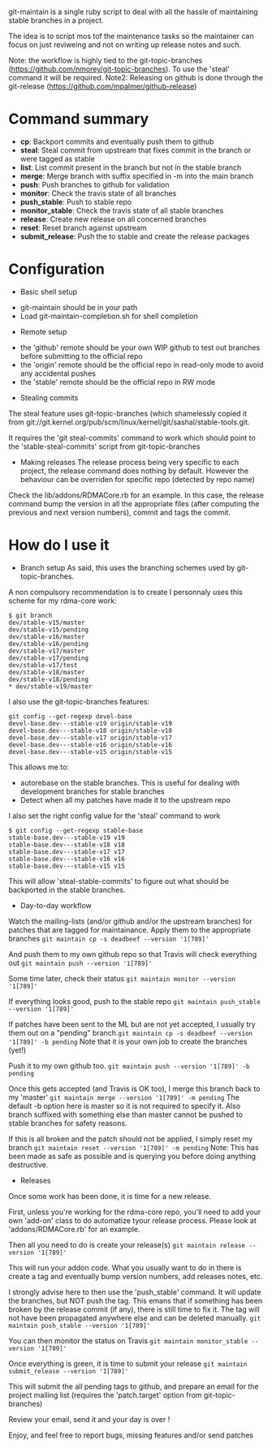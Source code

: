 git-maintain is a single ruby script to deal with all the hassle of maintaining stable branches in a project.

The idea is to script mos tof the maintenance tasks so the maintainer can focus on just reviweing and not on writing up release notes and such.

Note: the workflow is highly tied to the git-topic-branches (https://github.com/nmorey/git-topic-branches).
To use the 'steal' command it will be required.
Note2: Releasing on github is done through the git-release (https://github.com/mpalmer/github-release)

# Command summary

- **cp**: Backport commits and eventually push them to github
- **steal**: Steal commit from upstream that fixes commit in the branch or were tagged as stable
- **list**: List commit present in the branch but not in the stable branch
- **merge**: Merge branch with suffix specified in -m <suff> into the main branch
- **push**: Push branches to github for validation
- **monitor**: Check the travis state of all branches
- **push_stable**: Push to stable repo
- **monitor_stable**: Check the travis state of all stable branches
- **release**: Create new release on all concerned branches
- **reset**: Reset branch against upstream
- **submit_release**: Push the to stable and create the release packages

# Configuration

* Basic shell setup
- git-maintain should be in your path
- Load git-maintain-completion.sh for shell completion

* Remote setup
- the 'github' remote should be your own WIP github to test out branches before submitting to the official repo
- the 'origin' remote should be the official repo in read-only mode to avoid any accidental pushes
- the 'stable' remote should be the official repo in RW mode

* Stealing commits

The steal feature uses git-topic-branches (which shamelessly copied it from git://git.kernel.org/pub/scm/linux/kernel/git/sashal/stable-tools.git.

It requires the 'git steal-commits' command to work which should point to the 'stable-steal-commits' script from git-topic-branches

* Making releases
The release process being very specific to each project, the release command does nothing by default.
However the behaviour can be overriden for specific repo (detected by repo name)

Check the lib/addons/RDMACore.rb for an example.
In this case, the release command bump the version in all the appropriate files (after computing the previous and next version numbers), commit and tags the commit.


# How do I use it

* Branch setup
As said, this uses the branching schemes used by git-topic-branches.

A non compulsory recommendation is to create
I personnaly uses this scheme for my rdma-core work:
```
$ git branch
dev/stable-v15/master
dev/stable-v15/pending
dev/stable-v16/master
dev/stable-v16/pending
dev/stable-v17/master
dev/stable-v17/pending
dev/stable-v17/test
dev/stable-v18/master
dev/stable-v18/pending
* dev/stable-v19/master
```

I also use the git-topic-branches features:
```
git config --get-regexp devel-base
devel-base.dev---stable-v19 origin/stable-v19
devel-base.dev---stable-v18 origin/stable-v18
devel-base.dev---stable-v17 origin/stable-v17
devel-base.dev---stable-v16 origin/stable-v16
devel-base.dev---stable-v15 origin/stable-v15
```
This allows me to:
- autorebase on the stable branches. This is useful for dealing with development branches for stable branches
- Detect when all my patches have made it to the upstream repo

I also set the right config value for the 'steal' command to work
```
$ git config --get-regexp stable-base
stable-base.dev---stable-v19 v19
stable-base.dev---stable-v18 v18
stable-base.dev---stable-v17 v17
stable-base.dev---stable-v16 v16
stable-base.dev---stable-v15 v15
```
This will allow 'steal-stable-commits' to figure out what should be backported in the stable branches.

* Day-to-day workflow

Watch the mailing-lists (and/or github and/or the upstream branches) for patches that are tagged for maintainance.
Apply them to the appropriate branches
```git maintain cp -s deadbeef --version '1[789]'```

And push them to my own github repo so that Travis will check everything out
```git maintain push --version '1[789]'```

Some time later, check their status
```git maintain monitor --version '1[789]'```

If everything looks good, push to the stable repo
```git maintain push_stable --version '1[789]'```

If patches have been sent to the ML but are not yet accepted, I usually try them out on a "pending" branch.```git maintain cp -s deadbeef --version '1[789]' -b pending```
Note that it is your own job to create the branches (yet!)

Push it to my own github too.
```git maintain push --version '1[789]' -b pending```

Once this gets accepted (and Travis is OK too), I merge this branch back to my 'master'
```git maintain merge --version '1[789]' -m pending```
The default -b option here is master so it is not required to specify it. Also branch suffixed with something else than master cannot be pushed to stable branches for safety reasons.

If this is all broken and the patch should not be applied, I simply reset my branch
```git maintain reset --version '1[789]' -m pending```
Note: This has been made as safe as possible and is querying you before doing anything destructive.

* Releases

Once some work has been done, it is time for a new release.

First, unless you're working for the rdma-core repo, you'll need to add your own 'add-on' class to do automatize tyour release process. Please look at 'addons/RDMACore.rb' for an example.

Then all you need to do is create your release(s)
```git maintain release --version '1[789]'```

This will run your addon code. What you usually want to do in there is create a tag and eventually bump version numbers, add releases notes, etc.

I strongly advise here to then use the 'push_stable' command. It will update the branches, but NOT push the tag.
This emans that if something has been broken by the release commit (if any), there is still time to fix it.
The tag will not have been propagated anywhere else and can be deleted manually.
```git maintain push_stable --version '1[789]'```

You can then monitor the status on Travis
```git maintain monitor_stable --version '1[789]'```


Once everything is green, it is time to submit your release
```git maintain submit_release --version '1[789]'```

This will submit the all pending tags to github, and prepare an email for the project mailing list (requires the 'patch.target' option from git-topic-branches)

Review your email, send it and your day is over !

Enjoy, and feel free to report bugs, missing features and/or send patches

